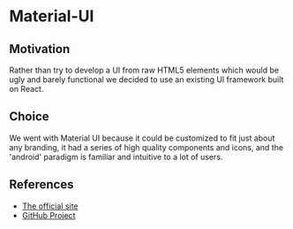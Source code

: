 # Material-UI

## Motivation

Rather than try to develop a UI from raw HTML5 elements which would be ugly and
barely functional we decided to use an existing UI framework built on React.

## Choice

We went with Material UI because it could be customized to fit just about any
branding, it had a series of high quality components and icons, and the 'android'
paradigm is familiar and intuitive to a lot of users.

## References

* [The official site](http://www.material-ui.com)
* [GitHub Project](https://github.com/callemall/material-ui)
